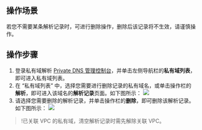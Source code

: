## 操作场景
若您不需要某条解析记录时，可进行删除操作，删除后该记录将不生效，请谨慎操作。

## 操作步骤
1. 登录私有域解析 [Private DNS 管理控制台](https://console.cloud.tencent.com/privatedns)，并单击左侧导航栏的**私有域列表**，即可进入私有域列表。
2. 在 “私有域列表” 中，选择您需要进行删除记录的私有域名，或单击操作栏的**解析**，即可进入该域名的**解析记录**页面。如下图所示：
![](https://main.qcloudimg.com/raw/965b35507b9de90112d57608a95d6405.png)
3. 请选择您需要删除的解析记录，并单击操作栏的**删除**，即可删除该解析记录。如下图所示：
![](https://main.qcloudimg.com/raw/a3317b7463db6c6ccb87e02085294c5d.png)
>!已关联 VPC 的私有域，清空解析记录时需先解除关联 VPC。








